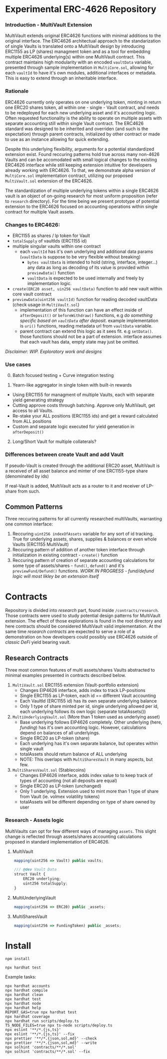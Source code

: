 # Experimental ERC-4626 Repository

### Introduction - MultiVault Extension

MultiVault extends original ERC4626 functions with minimal additions to the original interface. The ERC4626 architectual approach to the standarization of single Vaults is translated onto a MultiVault design by introducing ERC1155 as LP (shares) managment token and as a tool for embedding multiple ERC4626 underlying(s) within one MultiVault contract. This contract maintains high modularity with an encoded `vaultData` variable, presented through sample implementation in `MultiCore.sol`, allowing for each `vaultId` to have it's own modules, additional interfaces or metadata. This is easy to extend through an inheritable interface.

### Rationale

ERC4626 currently only operates on one underlying token, minting in return one ERC20 shares token, all within one - single - Vault contract, and needs to be redeployed for each new underlying asset and it's accounting logic. Often requested functionality is the ability to operate on multiple assets with separate accounting still within single Vault contract. The ERC4626 standard was designed to be inherited and overriden (and such is the expectation) through parent contracts, initialized by other contract or made to use as an instance allowing for quick extending.

Despite this underlying flexibility, arguments for a potential standardized extension exist. Found reccuring patterns hold true across many non-4626 Vaults and can be accomodated with small logical changes to the existing ERC4626 interface while still keeping extension intuitive for developers already working with ERC4626. To that, we demonstrate alpha version of `MultiCore.sol` implementation contract, utilizing our proposed `MultiVault.sol` extension of the ERC4626.

The standardization of multiple underlying tokens within a single ERC4626 vault is an object of on-going research for most uniform proposition (refer to `research` directory). For the time being we present prototype of potential extension to the ERC4626 focused on accounting operations within single contract for multiple Vault assets.

### Changes to ERC4626:

- ERC1155 as shares / lp token for Vault
- `totalSupply` of vaultIds (ERC1155 id)
- multiple singular vaults within one contract
  - each `vaultId` has it's own underlying and additional data params (`vaultData` is suppose to be very flexible without breaking)
    - `bytes vaultData` is intended to hold (string, interface, integer...) any data as long as decoding of its value is provided within `previewData()` function
    - `vaultData` is expected to be used internally and freely by implementation logic.
- `create(ERC20 asset, uin256 vaultData)` function to add new vault within core vault contract
- `previewData(uint256 vaultId)` function for reading decoded vaultData (check usage in `MultiVault.sol`)
  - implementation of this function can have an effect inside of `afterDeposit()` or `beforeWithdraw()` functions, e.g _do something specific based on `vaultData` after deposit_. example implementation is `uri()` functions, reading metadata url from `vaultData` variable.
  - parent contract can extend this logic as it sees fit. e.g `setData()`. those functions should not be a part of extension. interface assumes that each vault has data, empty state may just be omitted.

_Disclaimer: WIP. Exploratory work and designs_

### Use cases

0. Batch focused testing + Curve integration testing

1. Yearn-like aggregator in single token with built-in rewards

- Using ERC1155 for managment of multiple Vaults, each with separate yield generating strategy
- Cutting approve costs through batching. Approve only MultiVault, get access to all Vaults.
- Re-stake your ALL positions (ERC1155 ids) and get a reward calculated from ALL positions
- Custom and separate logic executed for yield generation in `afterDeposit()`

2. Long/Short Vault for multiple collaterals?

### Differences between create Vault and add Vault

If pseudo-Vault is created through the additional ERC20 asset, MultiVault is a received of all asset balance and minter of one ERC1155-type share (denominated by ids)

If real-Vault is added, MultiVault acts as a router to it and receiver of LP-share from such.

## Common Patterns

Three reccuring patterns for all currently researched multiVaults, warranting one common interface:

1. Reccuring `uint256 indexOfAssets` variable for any sort of id tracking. True for underlying assets, shares, supplies & balances or even whole Vaults (ERC1155 MultiVault)
2. Reccuring pattern of addition of another token interface through initialization in existing contract - `create()` function
3. Reccuring pattern of creation of separate accounting calculations for some type of assets/shares - `fund()`, `defund()` and it's `previewFund/Defund()` functions. _WORK IN PROGRESS - fund/defund logic will most likley be an extension itself_

# Contracts

Repository is divided into _research_ part, found inside `/contracts/research`. Those contracts were used to study potential design patterns for MultiVault extension. The effect of those explorations is found in the root directory and here contracts should be considered MultiVault valid implementation. At the same time _research contracts_ are expected to serve a role of a demonstration on how developers could possibly use ERC4626 outside of _classic DeFi_ yield bearing vault.

## Research Contracts

Three most common features of multi assets/shares Vaults abstracted to minimal examples presented in contracts described below.

1. `MultiVault.sol` ERC1155 extension (Vault-portfolio extension)
   - Changes EIP4626 interface, adds index to track LP-positions
   - Single ERC1155 as LP-token, each id == different Vault accounting
   - Each VaultId (ERC1155 id) has its own separate underlying balance
   - Only 1 type of share minted per id, single underlying allowed per id, each underlying follows its own logic (separate totalAssets())
2. `MultiUnderlyingVault.sol` (More than 1 token used as underlying asset)
   - Base underlying follows EIP4626 completely. Other underlying (here, _funding_) has it's own accounting logic. However, calculations depend on balances of all underlyings.
   - Single ERC20 as LP-token (share)
   - Each underlying has it's own separate balance, but operates within single vault
   - totalAssets should return balance of ALL underlying
   - NOTE: This overlaps with `MultiSharesVault` in many aspects, but few.
3. `MultiSharesVault.sol` (Stablecoins)
   - Changes EIP4626 interface, adds index value to to keep track of types of accounting (not all deposits are equal)
   - Single ERC20 as LP-token (unchanged)
   - Only 1 underlying. Extension used to mint more than 1 type of share from Vault (ie. volmex volatility tokens)
   - totalAssets will be different depending on type of share owned by user

### Research - Assets logic

MultiVaults can opt for few different ways of managing `assets`. This slight change is reflected through assets/shares accounting calculations proposed in standard implementation of ERC4626.

1. MultiVault

```javascript
    mapping(uint256 => Vault) public vaults;

    /// @dev Vault Data
    struct Vault {
        ERC20 underlying;
        uint256 totalSupply;
    }
```

2. MultiUnderlyingVault

```javascript
    mapping(uint256 => ERC20) public _assets;
```

3. MultiSharesVault

```javascript
    mapping(uint256 => FundingToken) public _assets;
```

# Install

`npm install`

`npx hardhat test`

Example tasks:

```shell
npx hardhat accounts
npx hardhat compile
npx hardhat clean
npx hardhat test
npx hardhat node
npx hardhat help
REPORT_GAS=true npx hardhat test
npx hardhat coverage
npx hardhat run scripts/deploy.ts
TS_NODE_FILES=true npx ts-node scripts/deploy.ts
npx eslint '**/*.{js,ts}'
npx eslint '**/*.{js,ts}' --fix
npx prettier '**/*.{json,sol,md}' --check
npx prettier '**/*.{json,sol,md}' --write
npx solhint 'contracts/**/*.sol'
npx solhint 'contracts/**/*.sol' --fix
```